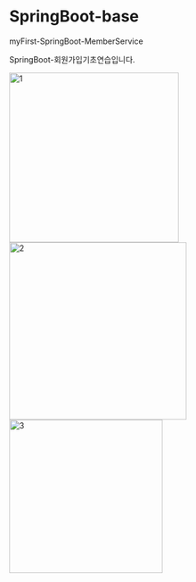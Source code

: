 # SpringBoot-base
myFirst-SpringBoot-MemberService

SpringBoot-회원가입기초연습입니다.

<img width="304" alt="1" src="https://user-images.githubusercontent.com/116303386/226334030-bc05ec6d-5b77-459c-a93c-942d3c3b094d.png">
<img width="318" alt="2" src="https://user-images.githubusercontent.com/116303386/226334038-1ab80547-c077-42f3-87e6-eefa0c5131b9.png">
<img width="275" alt="3" src="https://user-images.githubusercontent.com/116303386/226334044-959ee7b7-fd23-4fac-b4ae-7440a8b239f0.png">
